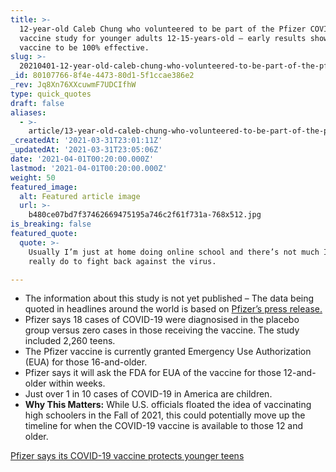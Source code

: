 ```yaml
---
title: >-
  12-year-old Caleb Chung who volunteered to be part of the Pfizer COVID-19
  vaccine study for younger adults 12-15-years-old – early results show the
  vaccine to be 100% effective.
slug: >-
  20210401-12-year-old-caleb-chung-who-volunteered-to-be-part-of-the-pfizer-covid-19-vaccine-study-for
_id: 80107766-8f4e-4473-80d1-5f1ccae386e2
_rev: Jq8Xn76XXcuwmF7UDCIfhW
type: quick_quotes
draft: false
aliases:
  - >-
    article/13-year-old-caleb-chung-who-volunteered-to-be-part-of-the-pfizer-covid-19-vaccine-study-for-younger-adults-12-15-years-old-early-results-show-the-vaccine-to-be-100-effective/
_createdAt: '2021-03-31T23:01:11Z'
_updatedAt: '2021-03-31T23:05:06Z'
date: '2021-04-01T00:20:00.000Z'
lastmod: '2021-04-01T00:20:00.000Z'
weight: 50
featured_image:
  alt: Featured article image
  url: >-
    b480ce07bd7f37462669475195a746c2f61f731a-768x512.jpg
is_breaking: false
featured_quote:
  quote: >-
    Usually I’m just at home doing online school and there’s not much I can
    really do to fight back against the virus.

---
```

* The information about this study is not yet published – The data being quoted in headlines around the world is based on [Pfizer’s press release.](https://www.pfizer.com/news/press-release/press-release-detail/pfizer-biontech-announce-positive-topline-results-pivotal)
* Pfizer says 18 cases of COVID-19 were diagnosised in the placebo group versus zero cases in those receiving the vaccine. The study included 2,260 teens.
* The Pfizer vaccine is currently granted Emergency Use Authorization (EUA) for those 16-and-older.
* Pfizer says it will ask the FDA for EUA of the vaccine for those 12-and-older within weeks.
* Just over 1 in 10 cases of COVID-19 in America are children.
* **Why This Matters:** While U.S. officials floated the idea of vaccinating high schoolers in the Fall of 2021, this could potentially move up the timeline for when the COVID-19 vaccine is available to those 12 and older.

[Pfizer says its COVID-19 vaccine protects younger teens](https://apnews.com/article/pfizer-covid-19-vaccine-protect-younger-teens-43b33e2b90ee8660c5a4d9d161331f9e)
